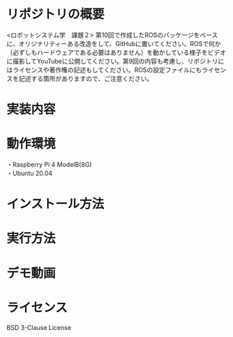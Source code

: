 # リポジトリの概要
<ロボットシステム学　課題２>
第10回で作成したROSのパッケージをベースに、オリジナリティーある改造をして、GitHubに置いてください。ROSで何か（必ずしもハードウェアである必要はありません）を動かしている様子をビデオに撮影してYouTubeに公開してください。第9回の内容も考慮し、リポジトリにはライセンスや著作権の記述もしてください。ROSの設定ファイルにもライセンスを記述する箇所がありますので、ご注意ください。
# 実装内容
# 動作環境
・Raspberry Pi 4 ModelB(8G)  
・Ubuntu 20.04
# インストール方法
# 実行方法
# デモ動画
# ライセンス
BSD 3-Clause License

